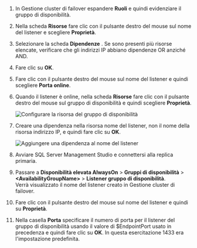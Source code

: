 1. In Gestione cluster di failover espandere **Ruoli** e quindi evidenziare il gruppo di disponibilità.  

2. Nella scheda **Risorse** fare clic con il pulsante destro del mouse sul nome del listener e scegliere **Proprietà**.

3. Selezionare la scheda **Dipendenze** . Se sono presenti più risorse elencate, verificare che gli indirizzi IP abbiano dipendenze OR anziché AND.  

4. Fare clic su **OK**.

5. Fare clic con il pulsante destro del mouse sul nome del listener e quindi scegliere **Porta online**.

6. Quando il listener è online, nella scheda **Risorse** fare clic con il pulsante destro del mouse sul gruppo di disponibilità e quindi scegliere **Proprietà**.
   
    ![Configurare la risorsa del gruppo di disponibilità](./media/virtual-machines-sql-server-configure-alwayson-availability-group-listener/IC678772.gif)

7. Creare una dipendenza nella risorsa nome del listener, non il nome della risorsa indirizzo IP, e quindi fare clic su **OK**.
   
    ![Aggiungere una dipendenza al nome del listener](./media/virtual-machines-sql-server-configure-alwayson-availability-group-listener/IC678773.gif)

8. Avviare SQL Server Management Studio e connettersi alla replica primaria.

9. Passare a **Disponibilità elevata AlwaysOn** > **Gruppi di disponibilità** > **\<AvailabilityGroupName\>** > **Listener gruppo di disponibilità**.  
    Verrà visualizzato il nome del listener creato in Gestione cluster di failover.

10. Fare clic con il pulsante destro del mouse sul nome del listener e quindi su **Proprietà**.

11. Nella casella **Porta** specificare il numero di porta per il listener del gruppo di disponibilità usando il valore di $EndpointPort usato in precedenza e quindi fare clic su **OK**. In questa esercitazione 1433 era l'impostazione predefinita.

